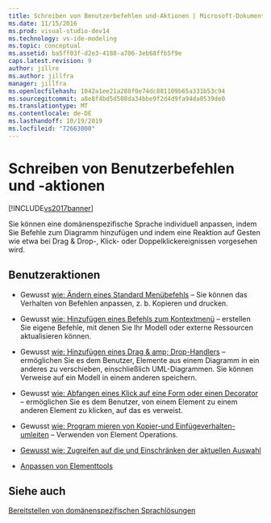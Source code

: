 ```yaml
---
title: Schreiben von Benutzerbefehlen und-Aktionen | Microsoft-Dokumentation
ms.date: 11/15/2016
ms.prod: visual-studio-dev14
ms.technology: vs-ide-modeling
ms.topic: conceptual
ms.assetid: ba5ff03f-d2e3-4188-a706-3eb68ffb5f9e
caps.latest.revision: 9
author: jillre
ms.author: jillfra
manager: jillfra
ms.openlocfilehash: 1042a1ee21a288f0e74dc881109b65a331b53c94
ms.sourcegitcommit: a8e8f4bd5d508da34bbe9f2d4d9fa94da0539de0
ms.translationtype: MT
ms.contentlocale: de-DE
ms.lasthandoff: 10/19/2019
ms.locfileid: "72663000"
---
```

# <a name="writing-user-commands-and-actions"></a>Schreiben von Benutzerbefehlen und -aktionen
[!INCLUDE[vs2017banner](../includes/vs2017banner.md)]

Sie können eine domänenspezifische Sprache individuell anpassen, indem Sie Befehle zum Diagramm hinzufügen und indem eine Reaktion auf Gesten wie etwa bei Drag & Drop-, Klick- oder Doppelklickereignissen vorgesehen wird.

## <a name="user-actions"></a>Benutzeraktionen

- Gewusst [wie: Ändern eines Standard Menübefehls](../modeling/how-to-modify-a-standard-menu-command-in-a-domain-specific-language.md) – Sie können das Verhalten von Befehlen anpassen, z. b. Kopieren und drucken.

- Gewusst [wie: Hinzufügen eines Befehls zum Kontextmenü](../modeling/how-to-add-a-command-to-the-shortcut-menu.md) – erstellen Sie eigene Befehle, mit denen Sie Ihr Modell oder externe Ressourcen aktualisieren können.

- Gewusst [wie: Hinzufügen eines Drag & amp; Drop-Handlers](../modeling/how-to-add-a-drag-and-drop-handler.md) – ermöglichen Sie es dem Benutzer, Elemente aus einem Diagramm in ein anderes zu verschieben, einschließlich UML-Diagrammen. Sie können Verweise auf ein Modell in einem anderen speichern.

- Gewusst [wie: Abfangen eines Klick auf eine Form oder einen Decorator](../modeling/how-to-intercept-a-click-on-a-shape-or-decorator.md) – ermöglichen Sie es dem Benutzer, von einem Element zu einem anderen Element zu klicken, auf das es verweist.

- Gewusst [wie: Program mieren von Kopier-und Einfügeverhalten-umleiten](../misc/how-to-program-copy-and-paste-behavior-redirect.md) – Verwenden von Element Operations.

- [Gewusst wie: Zugreifen auf die und Einschränken der aktuellen Auswahl](../modeling/how-to-access-and-constrain-the-current-selection.md)

- [Anpassen von Elementtools](../modeling/customizing-element-tools.md)

## <a name="see-also"></a>Siehe auch
 [Bereitstellen von domänenspezifischen Sprachlösungen](../modeling/deploying-domain-specific-language-solutions.md)

